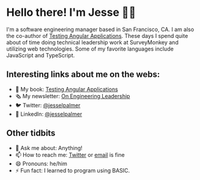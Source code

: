 # Hello there! I'm Jesse 👋🏾

I'm a software engineering manager based in San Francisco, CA. I am also the co-author of [Testing Angular Applications](https://www.manning.com/books/testing-angular-applications). These days I spend quite about of time doing technical leadership work at SurveyMonkey and utilizing web technologies. Some of my favorite languages include JavaScript and TypeScript.

## Interesting links about me on the webs:
- 📖 My book: [Testing Angular Applications](https://www.manning.com/books/testing-angular-applications)  
- 🗞️ My newsletter: [On Engineering Leadership](https://tinyletter.com/jesselpalmer)  
- 🐦 Twitter: [@jesselpalmer](https://twitter.com/jesselpalmer)
- 💼 LinkedIn: [@jesselpalmer](https://www.linkedin.com/in/jesselpalmer/)

## Other tidbits
- 💬 Ask me about: Anything!
- 📫 How to reach me: [Twitter](https://twitter.com/jesselpalmer) or [email](https://mailto:jesselpalmer.com) is fine
- 😄 Pronouns: he/him
- ⚡ Fun fact: I learned to program using BASIC. 

<!--
**jesselpalmer/jesselpalmer** is a ✨ _special_ ✨ repository because its `README.md` (this file) appears on your GitHub profile.

Here are some ideas to get you started:

- 🔭 I’m currently working on ...
- 🌱 I’m currently learning ...
- 👯 I’m looking to collaborate on ...
- 🤔 I’m looking for help with ...
- 💬 Ask me about: Anything!
- 📫 How to reach me: 
- 😄 Pronouns: he/him
- ⚡ Fun fact: I lear
-->
